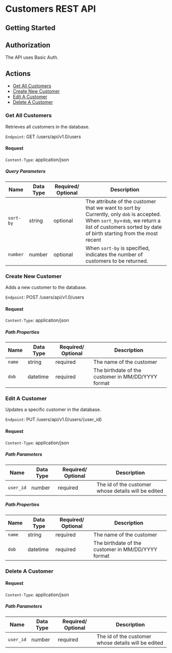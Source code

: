 # Customers REST API

## Getting Started
## Authorization

The API uses Basic Auth.

## Actions
- [Get All Customers](#get-all-customers)
- [Create New Customer](#create-new-customer)
- [Edit A Customer](#edit-a-customer)
- [Delete A Customer](#delete-a-customer)

### Get All Customers

Retrieves all customers in the database.

`Endpoint`: GET /users/api/v1.0/users

#### Request
`Content-Type`: application/json
##### Query Parameters
| Name | Data Type | Required/ Optional | Description |
| --- | --- | --- | --- |
| `sort-by` | string | optional | The attribute of the customer that we want to sort by Currently, only `dob` is accepted. When `sort_by`=`dob`, we return a list of customers sorted by date of birth starting from the most recent
| `number` | number | optional | When `sort-by` is specified, indicates the number of customers to be returned.

### Create New Customer

Adds a new customer to the database.

`Endpoint`: POST /users/api/v1.0/users

#### Request
`Content-Type`: application/json
##### Path Properties

| Name | Data Type | Required/ Optional | Description |
| --- | --- | --- | --- |
| `name` | string | required | The name of the customer
| `dob` | datetime | required | The birthdate of the customer in MM/DD/YYYY format

### Edit A Customer

Updates a specific customer in the database.

`Endpoint`: PUT /users/api/v1.0/users/{user_id}

#### Request
`Content-Type`: application/json
##### Path Parameters
| Name | Data Type | Required/ Optional | Description |
| --- | --- | --- | --- |
| `user_id` | number | required | The id of the customer whose details will be edited
##### Path Properties

| Name | Data Type | Required/ Optional | Description |
| --- | --- | --- | --- |
| `name` | string | required | The name of the customer
| `dob` | datetime | required | The birthdate of the customer in MM/DD/YYYY format

### Delete A Customer
#### Request
`Content-Type`: application/json
##### Path Parameters
| Name | Data Type | Required/ Optional | Description |
| --- | --- | --- | --- |
| `user_id` | number | required | The id of the customer whose details will be edited